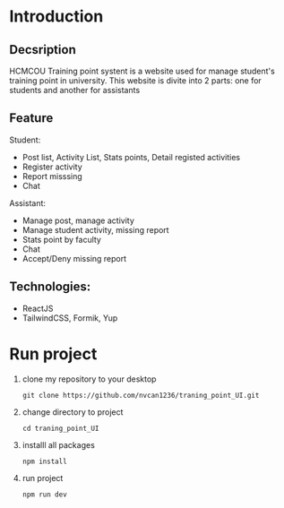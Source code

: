 # Introduction

## Decsription

HCMCOU Training point systent is a website used for manage student's training point in university. This website is divite into 2 parts: one for students and another for assistants

## Feature

Student: 

- Post list, Activity List, Stats points, Detail registed activities
- Register activity
- Report misssing
- Chat

Assistant: 

- Manage post, manage activity
- Manage student activity, missing report
- Stats point by faculty
- Chat
- Accept/Deny missing report

## Technologies: 

- ReactJS
- TailwindCSS, Formik, Yup

# Run project

1. clone my repository to your desktop

   ```
   git clone https://github.com/nvcan1236/traning_point_UI.git
   ```
2. change directory to project

   ```
   cd traning_point_UI
   ```
3. installl all packages

   ```
   npm install
   ```
4. run project

   ```
   npm run dev
   ```
